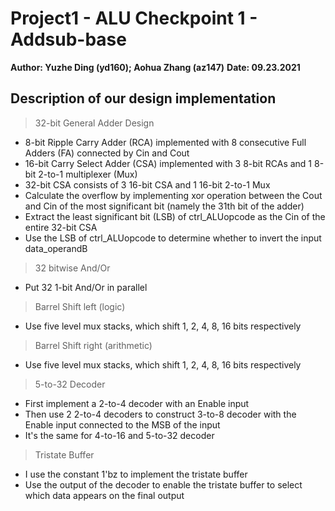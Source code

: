 # Project1 - ALU Checkpoint 1 - Addsub-base
**Author: Yuzhe Ding (yd160); Aohua Zhang (az147)**
**Date: 09.23.2021**

## Description of our design implementation
> 32-bit General Adder Design
- 8-bit Ripple Carry Adder (RCA) implemented with 8 consecutive Full Adders (FA) connected by Cin and Cout
- 16-bit Carry Select Adder (CSA) implemented with 3 8-bit RCAs and 1 8-bit 2-to-1 multiplexer (Mux)
- 32-bit CSA consists of 3 16-bit CSA and 1 16-bit 2-to-1 Mux
- Calculate the overflow by implementing xor operation between the Cout and Cin of the most significant bit (namely the 31th bit of the adder)
- Extract the least significant bit (LSB) of ctrl_ALUopcode as the Cin of the entire 32-bit CSA
- Use the LSB of ctrl_ALUopcode to determine whether to invert the input data_operandB

> 32 bitwise And/Or
- Put 32 1-bit And/Or in parallel

> Barrel Shift left (logic)
- Use five level mux stacks, which shift 1, 2, 4, 8, 16 bits respectively

> Barrel Shift right (arithmetic)
- Use five level mux stacks, which shift 1, 2, 4, 8, 16 bits respectively

> 5-to-32 Decoder
- First implement a 2-to-4 decoder with an Enable input
- Then use 2 2-to-4 decoders to construct 3-to-8 decoder with the Enable input connected to the MSB of the input
- It's the same for 4-to-16 and 5-to-32 decoder

> Tristate Buffer
- I use the constant 1'bz to implement the tristate buffer
- Use the output of the decoder to enable the tristate buffer to select which data appears on the final output